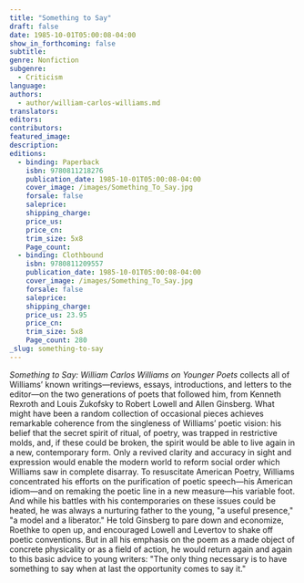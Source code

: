 ```yaml
---
title: "Something to Say"
draft: false
date: 1985-10-01T05:00:08-04:00
show_in_forthcoming: false
subtitle:
genre: Nonfiction
subgenre:
  - Criticism
language:
authors:
  - author/william-carlos-williams.md
translators:
editors:
contributors:
featured_image:
description:
editions:
  - binding: Paperback
    isbn: 9780811218276
    publication_date: 1985-10-01T05:00:08-04:00
    cover_image: /images/Something_To_Say.jpg
    forsale: false
    saleprice:
    shipping_charge:
    price_us:
    price_cn:
    trim_size: 5x8
    Page_count:
  - binding: Clothbound
    isbn: 9780811209557
    publication_date: 1985-10-01T05:00:08-04:00
    cover_image: /images/Something_To_Say.jpg
    forsale: false
    saleprice:
    shipping_charge:
    price_us: 23.95
    price_cn:
    trim_size: 5x8
    Page_count: 280
_slug: something-to-say
---
```


_Something to Say: William Carlos Williams on Younger Poets_ collects all of Williams’ known writings—reviews, essays, introductions, and letters to the editor—on the two generations of poets that followed him, from Kenneth Rexroth and Louis Zukofsky to Robert Lowell and Allen Ginsberg. What might have been a random collection of occasional pieces achieves remarkable coherence from the singleness of Williams’ poetic vision: his belief that the secret spirit of ritual, of poetry, was trapped in restrictive molds, and, if these could be broken, the spirit would be able to live again in a new, contemporary form. Only a revived clarity and accuracy in sight and expression would enable the modern world to reform social order which Williams saw in complete disarray. To resuscitate American Poetry, Williams concentrated his efforts on the purification of poetic speech—his American idiom—and on remaking the poetic line in a new measure—his variable foot. And while his battles with his contemporaries on these issues could be heated, he was always a nurturing father to the young, "a useful presence," "a model and a liberator." He told Ginsberg to pare down and economize, Roethke to open up, and encouraged Lowell and Levertov to shake off poetic conventions. But in all his emphasis on the poem as a made object of concrete physicality or as a field of action, he would return again and again to this basic advice to young writers: "The only thing necessary is to have something to say when at last the opportunity comes to say it."


